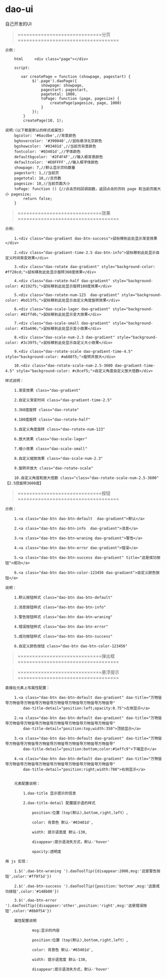 # dao-ui
自己开发的UI
> =============================分页===================================


    示例：

        html     <div class="page"></div>

        script:

           var createPage = function (showpage, pagestart) {
                $('.page').daoPage({
                    showpage: showpage,
                    pagestart: pagestart,
                    pagetotal: 1000,
                    toPage: function (page, pagesize) {
                        createPage(pagesize, page, 1000)
                    }
                });
            }
            createPage(10, 1);

    说明:(以下都是默认的样式或属性)
        bgcolor: '#6acdbe',//背景颜色
        bghovercolor: '#390040',//鼠标悬浮北京颜色
        bgshowcolor: '#03401d',//当前页背景颜色
        fontcolor: '#03401d',//字体颜色
        defaultbgcolor: '#2F4F4F',//输入框背景颜色
        defaultcolor: '#E0FFFF',//输入框字体颜色
        showpage: 7,//默认显示页码数量
        pagestart: 1,//当前页
        pagetotal: 10,//总页数
        pagesize: 10,//当前页面大小
        toPage: function () {//点击页码回调函数，返回点击的页码 page 和当前页面大小 pagesize;
            return false;
        }

> =============================效果===================================



    示例:

        1.<div class="dao-gradient dao-btn-success">鼠标移到此处显示渐变效果</div>

        2.<div class="dao-gradient-time-2.5 dao-btn-info">鼠标移到此处显示自定义时间渐变效果</div>

        3.<div class="dao-rotate dao-gradient" style="background-color: #ff28cd;">鼠标移到此处显示旋转360度效果</div>

        4.<div class="dao-rotate-half dao-gradient" style="background-color: #2192f5;">鼠标移到此处显示旋转180度效果</div>

        5.<div class="dao-rotate-num-123  dao-gradient" style="background-color: #bd13f5;">鼠标移到此处显示自定义角度旋转效果</div>

        6.<div class="dao-scale-lager dao-gradient" style="background-color: #82ffd6;">鼠标移到此处显示变大效果</div>

        7.<div class="dao-scale-small dao-gradient" style="background-color: #35a696;">鼠标移到此处显示变小效果</div>

        8.<div class="dao-scale-num-2.3 dao-gradient" style="background-color: #3c39f5;">鼠标移到此处显示自定义大小效果</div>

        9.<div class="dao-rotate-scale dao-gradient-time-4.5" style="background-color: #a688f5;">旋转并放大</div>

        10.<div class="dao-rotate-scale-num-2.5-3600 dao-gradient-time-4.5" style="background-color: #c8cef5;">自定义角度自定义放大倍数</div>

    样式说明：

        1.渐变效果 class="dao-gradient"

        2.自定义渐变时间 class="dao-gradient-time-2.5"

        3.360度旋转 class="dao-rotate"

        4.180度旋转 class="dao-rotate-half"

        5.自定义角度旋转 class="dao-rotate-num-123"

        6.放大效果 class="dao-scale-lager"

        7.缩小效果 class="dao-scale-small"

        8.自定义缩放效果 class="dao-scale-num-2.3"

        9.旋转并放大 class="dao-rotate-scale"

        10.自定义角度和放大倍数 class="class="dao-rotate-scale-num-2.5-3600" 【2.5倍旋转3600度】

> =============================按钮===================================


    示例：

        1.<a class="dao-btn dao-btn-default  dao-gradient">默认</a>

        2.<a class="dao-btn dao-btn-info  dao-gradient">消息</a>

        3.<a class="dao-btn dao-btn-wraning dao-gradient">警告</a>

        4.<a class="dao-btn dao-btn-error dao-gradient">错误</a>

        5.<a class="dao-btn dao-btn-success dao-gradient" title="这是成功按钮">成功</a>

        6.<a class="dao-btn dao-btn-color-123456 dao-gradient">自定义颜色按钮</a>

    说明：

        1.默认按钮样式 class="dao-btn dao-btn-default"

        2.消息按钮样式 class="dao-btn dao-btn-info"

        3.警告按钮样式 class="dao-btn dao-btn-wraning"

        4.错误按钮样式 class="dao-btn dao-btn-error"

        5.成功按钮样式 class="dao-btn dao-btn-success"

        6.自定义颜色按钮 class="dao-btn dao-btn-color-123456"


> =============================弹出框===================================


> =============================悬浮提示===================================


    直接在元素上写属性配置：

        1.<a class="dao-btn dao-btn-default dao-gradient" dao-title="万物皆导万物皆导万物皆导万物皆导万物皆导万物皆导万物皆导万物皆导"
            dao-title-detail="position:left;opacity:0.75">左侧显示</a>

        2.<a class="dao-btn dao-btn-default dao-gradient" dao-title="万物皆导万物皆导万物皆导万物皆导万物皆导万物皆导万物皆导万物皆导"
            dao-title-detail="position:top;width:350">顶部显示</a>

        3.<a class="dao-btn dao-btn-default dao-gradient" dao-title="万物皆导万物皆导万物皆导万物皆导万物皆导万物皆导万物皆导万物皆导"
            dao-title-detail="position:bottom;color:#1effc9">下端显示</a>

        4.<a class="dao-btn dao-btn-default dao-gradient" dao-title="万物皆导万物皆导万物皆导万物皆导万物皆导万物皆导万物皆导万物皆导"
            dao-title-detail="position:right;width:700">右侧显示</a>


        元素配置说明：

            1.dao-title 显示提示的信息

            2.dao-title-detail 配置提示语的样式

                position:位置（top(默认),bottom,right,left）,

                color: 背景色 默认-'#03401d',

                width: 提示语宽度 默认-130,

                disappear:提示语消失方式，默认-'hover'

                opacity:透明度

    用 js 实现：

        1.$('.dao-btn-wraning ').daoToolTip({disappear:2000,msg:'这是警告按钮',color:'#ff9f1d'})

        2.$('.dao-btn-success ').daoToolTip({position:'bottom',msg:'这是成功按钮',color:'#148b00'})

        3.$('.dao-btn-error ').daoToolTip({disappear:'other',position:'right',msg:'这是错误按钮',color:'#8b0f54'})

        属性配置说明

                msg:显示的内容

                position:位置（top(默认),bottom,right,left）,

                color: 背景色 默认-'#03401d',

                width: 提示语宽度 默认-130,

                disappear:提示语消失方式，默认-'hover'
